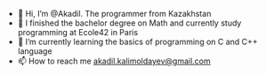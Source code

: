 - 👋 Hi, I’m @Akadil. The programmer from Kazakhstan
- 👀 I finished the bachelor degree on Math and currently study programming at Ecole42 in Paris 
- 🌱 I’m currently learning the basics of programming on C and C++ language
- 📫 How to reach me akadil.kalimoldayev@gmail.com

<!---
Akadil/Akadil is a ✨ special ✨ repository because its `README.md` (this file) appears on your GitHub profile.
You can click the Preview link to take a look at your changes.
--->
